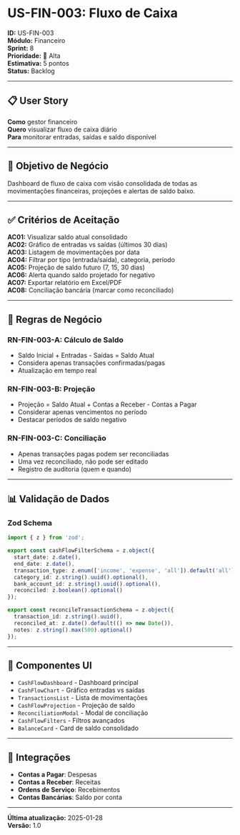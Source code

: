 # US-FIN-003: Fluxo de Caixa

**ID:** US-FIN-003  
**Módulo:** Financeiro  
**Sprint:** 8  
**Prioridade:** 🔴 Alta  
**Estimativa:** 5 pontos  
**Status:** Backlog

---

## 📋 User Story

**Como** gestor financeiro  
**Quero** visualizar fluxo de caixa diário  
**Para** monitorar entradas, saídas e saldo disponível

---

## 🎯 Objetivo de Negócio

Dashboard de fluxo de caixa com visão consolidada de todas as movimentações financeiras, projeções e alertas de saldo baixo.

---

## ✅ Critérios de Aceitação

**AC01:** Visualizar saldo atual consolidado  
**AC02:** Gráfico de entradas vs saídas (últimos 30 dias)  
**AC03:** Listagem de movimentações por data  
**AC04:** Filtrar por tipo (entrada/saída), categoria, período  
**AC05:** Projeção de saldo futuro (7, 15, 30 dias)  
**AC06:** Alerta quando saldo projetado for negativo  
**AC07:** Exportar relatório em Excel/PDF  
**AC08:** Conciliação bancária (marcar como reconciliado)

---

## 📐 Regras de Negócio

### RN-FIN-003-A: Cálculo de Saldo
- Saldo Inicial + Entradas - Saídas = Saldo Atual
- Considera apenas transações confirmadas/pagas
- Atualização em tempo real

### RN-FIN-003-B: Projeção
- Projeção = Saldo Atual + Contas a Receber - Contas a Pagar
- Considerar apenas vencimentos no período
- Destacar períodos de saldo negativo

### RN-FIN-003-C: Conciliação
- Apenas transações pagas podem ser reconciliadas
- Uma vez reconciliado, não pode ser editado
- Registro de auditoria (quem e quando)

---

## 📊 Validação de Dados

### Zod Schema

```typescript
import { z } from 'zod';

export const cashFlowFilterSchema = z.object({
  start_date: z.date(),
  end_date: z.date(),
  transaction_type: z.enum(['income', 'expense', 'all']).default('all'),
  category_id: z.string().uuid().optional(),
  bank_account_id: z.string().uuid().optional(),
  reconciled: z.boolean().optional()
});

export const reconcileTransactionSchema = z.object({
  transaction_id: z.string().uuid(),
  reconciled_at: z.date().default(() => new Date()),
  notes: z.string().max(500).optional()
});
```

---

## 🎨 Componentes UI

- `CashFlowDashboard` - Dashboard principal
- `CashFlowChart` - Gráfico entradas vs saídas
- `TransactionsList` - Lista de movimentações
- `CashFlowProjection` - Projeção de saldo
- `ReconciliationModal` - Modal de conciliação
- `CashFlowFilters` - Filtros avançados
- `BalanceCard` - Card de saldo consolidado

---

## 🔗 Integrações

- **Contas a Pagar**: Despesas
- **Contas a Receber**: Receitas
- **Ordens de Serviço**: Recebimentos
- **Contas Bancárias**: Saldo por conta

---

**Última atualização:** 2025-01-28  
**Versão:** 1.0
